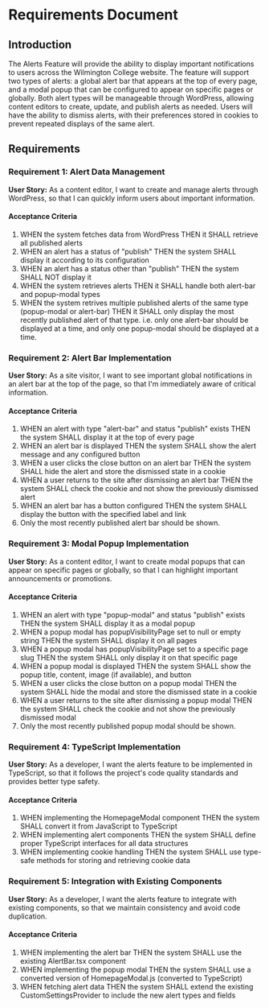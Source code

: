 # Requirements Document

## Introduction

The Alerts Feature will provide the ability to display important notifications to users across the Wilmington College website. The feature will support two types of alerts: a global alert bar that appears at the top of every page, and a modal popup that can be configured to appear on specific pages or globally. Both alert types will be manageable through WordPress, allowing content editors to create, update, and publish alerts as needed. Users will have the ability to dismiss alerts, with their preferences stored in cookies to prevent repeated displays of the same alert.

## Requirements

### Requirement 1: Alert Data Management

**User Story:** As a content editor, I want to create and manage alerts through WordPress, so that I can quickly inform users about important information.

#### Acceptance Criteria

1. WHEN the system fetches data from WordPress THEN it SHALL retrieve all published alerts
2. WHEN an alert has a status of "publish" THEN the system SHALL display it according to its configuration
3. WHEN an alert has a status other than "publish" THEN the system SHALL NOT display it
4. WHEN the system retrieves alerts THEN it SHALL handle both alert-bar and popup-modal types
5. WHEN the system retrives multiple published alerts of the same type (popup-modal or alert-bar) THEN it SHALL only display the most recently published alert of that type. i.e. only one alert-bar should be displayed at a time, and only one popup-modal should be displayed at a time.

### Requirement 2: Alert Bar Implementation

**User Story:** As a site visitor, I want to see important global notifications in an alert bar at the top of the page, so that I'm immediately aware of critical information.

#### Acceptance Criteria

1. WHEN an alert with type "alert-bar" and status "publish" exists THEN the system SHALL display it at the top of every page
2. WHEN an alert bar is displayed THEN the system SHALL show the alert message and any configured button
3. WHEN a user clicks the close button on an alert bar THEN the system SHALL hide the alert and store the dismissed state in a cookie
4. WHEN a user returns to the site after dismissing an alert bar THEN the system SHALL check the cookie and not show the previously dismissed alert
5. WHEN an alert bar has a button configured THEN the system SHALL display the button with the specified label and link
6. Only the most recently published alert bar should be shown.

### Requirement 3: Modal Popup Implementation

**User Story:** As a content editor, I want to create modal popups that can appear on specific pages or globally, so that I can highlight important announcements or promotions.

#### Acceptance Criteria

1. WHEN an alert with type "popup-modal" and status "publish" exists THEN the system SHALL display it as a modal popup
2. WHEN a popup modal has popupVisibilityPage set to null or empty string THEN the system SHALL display it on all pages
3. WHEN a popup modal has popupVisibilityPage set to a specific page slug THEN the system SHALL only display it on that specific page
4. WHEN a popup modal is displayed THEN the system SHALL show the popup title, content, image (if available), and button
5. WHEN a user clicks the close button on a popup modal THEN the system SHALL hide the modal and store the dismissed state in a cookie
6. WHEN a user returns to the site after dismissing a popup modal THEN the system SHALL check the cookie and not show the previously dismissed modal
7. Only the most recently published popup modal should be shown.

### Requirement 4: TypeScript Implementation

**User Story:** As a developer, I want the alerts feature to be implemented in TypeScript, so that it follows the project's code quality standards and provides better type safety.

#### Acceptance Criteria

1. WHEN implementing the HomepageModal component THEN the system SHALL convert it from JavaScript to TypeScript
2. WHEN implementing alert components THEN the system SHALL define proper TypeScript interfaces for all data structures
3. WHEN implementing cookie handling THEN the system SHALL use type-safe methods for storing and retrieving cookie data

### Requirement 5: Integration with Existing Components

**User Story:** As a developer, I want the alerts feature to integrate with existing components, so that we maintain consistency and avoid code duplication.

#### Acceptance Criteria

1. WHEN implementing the alert bar THEN the system SHALL use the existing AlertBar.tsx component
2. WHEN implementing the popup modal THEN the system SHALL use a converted version of HomepageModal.js (converted to TypeScript)
3. WHEN fetching alert data THEN the system SHALL extend the existing CustomSettingsProvider to include the new alert types and fields
